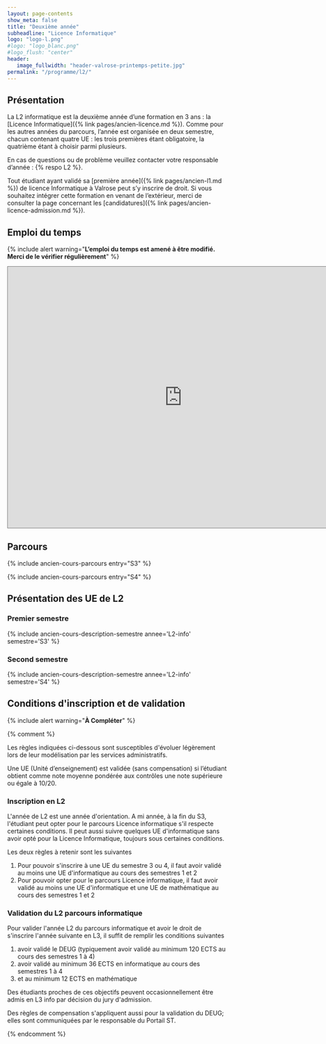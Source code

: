 ```yaml
---
layout: page-contents
show_meta: false
title: "Deuxième année"
subheadline: "Licence Informatique"
logo: "logo-l.png"
#logo: "logo_blanc.png"
#logo_flush: "center"
header:
   image_fullwidth: "header-valrose-printemps-petite.jpg"
permalink: "/programme/l2/"
---
```


## Présentation ##

La L2 informatique est la deuxième année d’une formation en 3 ans : la
[Licence Informatique]({% link pages/ancien-licence.md %}). Comme pour
les autres années du parcours, l’année est organisée en deux semestre,
chacun contenant quatre UE : les trois premières étant obligatoire, la
quatrième étant à choisir parmi plusieurs.

En cas de questions ou de problème veuillez contacter votre
responsable d’année : {% respo L2 %}.

Tout étudiant ayant validé sa [première année]({% link
pages/ancien-l1.md %}) de licence Informatique à Valrose peut s’y
inscrire de droit. Si vous souhaitez intégrer cette formation en
venant de l’extérieur, merci de consulter la page concernant les
[candidatures]({% link pages/ancien-licence-admission.md %}).

## Emploi du temps ##

{% include alert warning="<b>L’emploi du temps est amené à être modifié. Merci de le vérifier régulièrement</b>" %}

<p><iframe src="https://calendar.google.com/calendar/embed?height=600&wkst=2&bgcolor=%23ffffff&ctz=Europe%2FParis&title=L2%20Informatique&mode=WEEK&src=ZGNhMWYzNWM2NWZjNDQzMzM3ODQ1MTRhNzZjN2VhYjYxNDQzMGM3NWM1ODJmYmI2MTY2YTczZmVmZGQ3ZjNlZEBncm91cC5jYWxlbmRhci5nb29nbGUuY29t&src=MTRkOGQ4MjQxYzY1NDc1YWVhMDBjMDlmOTZlMjU4YWZjMWI4M2YxODEyZmY1MzZiNDFmMjJhNDFlNGVkNTA1MEBncm91cC5jYWxlbmRhci5nb29nbGUuY29t&src=NTRlOTExOGU1MDEzNTE3MWNlZmQ4YWU1OGJmN2Y1NDYxMTk4Y2E0N2E5NTdlZTBhMmY0N2U2NTk0NTEzMmVjMUBncm91cC5jYWxlbmRhci5nb29nbGUuY29t&src=MWNhYjllYmM0MmNkN2Q0NTQ3ZDkzM2I2NDhkZjc0ODFmMDQ0MWE1ZTQ3YmQ2Yzc3M2IyZGUxZDMxMTM4MjYzOEBncm91cC5jYWxlbmRhci5nb29nbGUuY29t&src=OGQxOTE1ZTg4NjI2M2YyMGExMjllMjVmYTcyYjg3ZTZkMWNmZDAxMzg4ZTNkN2I1MWEyMDI3NTcyZTI1NzRiZkBncm91cC5jYWxlbmRhci5nb29nbGUuY29t&src=NDU4OTVmNDZjOGExYjYzZGEyMzRlYjBmNWI5OWU2NWNkZTI0NmZjZTVkODdlYjEzMzVkMDA5ZDQzNDE3NzE1ZEBncm91cC5jYWxlbmRhci5nb29nbGUuY29t&src=YmQwYjg2NzQ5MWMyZWFlMGNlMjY2NjZjN2YzOWVlOWE1NGQ5NmIxMDdhNDVhYWVlODg4MTJjYTljNzMyMjE4MEBncm91cC5jYWxlbmRhci5nb29nbGUuY29t&src=ZjI3MzQ3MmFhNGMyYWI0OTlmZjAwMzE5Nzk3MTAwM2E5NDJhYTkzMTQ5MzljNzdkMjE0MmMxZWQ2ZmU3ZThhN0Bncm91cC5jYWxlbmRhci5nb29nbGUuY29t&src=N2M5MTQ3YzAyNmM3ODcwM2E5YjNhYjg1NzQxZTY2MzQ0MjkxNzU0MGM1OWFkNDkyNjFjNTkyMTE2ODRmNmJkNUBncm91cC5jYWxlbmRhci5nb29nbGUuY29t&src=OGZmOTgwNWYwNjU3NzNkMzM1MzUwNWRiOTFmODIwY2UyZWQyZjZmNTU0ZDUwNjI4OGI2ZWQ1MWNhODdlYzdhMEBncm91cC5jYWxlbmRhci5nb29nbGUuY29t&src=ZTI5ZTUyZDVkZTZhOGQ3NDcxOThjNTBlYzAxNTg4ZmU3MmRmODcxYjk1YWE1OTIyMDQ5MDZlNWU2Y2Y2YWFkY0Bncm91cC5jYWxlbmRhci5nb29nbGUuY29t&src=MzQ1MzNjYmE0YzVmMTNjMDhkNDdkNWI1YWU3YTEzMmI1M2Y2MDMxMjBhZjIwZTRiY2JkZmZmZWYyNmRlMjUyZEBncm91cC5jYWxlbmRhci5nb29nbGUuY29t&src=MDQ2NGJlOTA0NzFmNWY5OGYzNzdhY2VjODFhZDkxMThiZjIyNTE5YzQ5YmFmNzk5MDZhMmE1MTgyY2JkMmY3ZkBncm91cC5jYWxlbmRhci5nb29nbGUuY29t&src=ZnIuZnJlbmNoI2hvbGlkYXlAZ3JvdXAudi5jYWxlbmRhci5nb29nbGUuY29t&color=%239E69AF&color=%23039BE5&color=%23F4511E&color=%23009688&color=%23E4C441&color=%23B39DDB&color=%237986CB&color=%233F51B5&color=%23E4C441&color=%2333B679&color=%23D81B60&color=%23D50000&color=%23F09300&color=%23A79B8E" style="border:solid 1px #777" width="800" height="600" frameborder="0" scrolling="no"></iframe></p>

## Parcours ##


{% include ancien-cours-parcours entry="S3" %}

{% include ancien-cours-parcours entry="S4" %}


## Présentation des UE de L2 ##

### Premier semestre ###

{% include ancien-cours-description-semestre annee='L2-info' semestre='S3' %}

### Second semestre ###

{% include ancien-cours-description-semestre annee='L2-info' semestre='S4' %}







## Conditions d'inscription et de validation ##

{% include alert warning="<b>À Compléter</b>" %}

{% comment %}

Les règles indiquées ci-dessous sont susceptibles d'évoluer légèrement lors de leur modélisation par les services administratifs.

Une UE (Unité d’enseignement) est validée (sans compensation) si l’étudiant obtient comme note moyenne pondérée aux contrôles une note supérieure ou égale à 10/20.

### Inscription en L2 ###

L'année de L2 est une année d'orientation. A mi année, à la fin du S3, l'étudiant peut opter pour le parcours Licence informatique s'il respecte certaines
conditions. Il peut aussi suivre quelques UE d'informatique sans avoir opté
pour la Licence Informatique, toujours sous certaines conditions.

Les deux règles à retenir sont les suivantes

1. Pour pouvoir s'inscrire à une UE du semestre 3 ou 4, il faut avoir validé au moins une UE d'informatique au cours des semestres 1 et 2
2. Pour pouvoir opter pour le parcours Licence informatique, il faut avoir validé au moins une UE d'informatique et une UE de mathématique au cours des semestres 1 et 2

### Validation du L2 parcours informatique ###

Pour valider l'année L2 du parcours informatique et avoir le droit de s'inscrire l'année suivante en L3, il suffit de remplir les conditions suivantes

1. avoir validé le DEUG (typiquement avoir validé au minimum 120 ECTS au cours des semestres 1 à 4)
2. avoir validé au minimum 36 ECTS en informatique au cours des semestres 1 à 4
3. et au minimum 12 ECTS en mathématique

Des étudiants proches de ces objectifs peuvent occasionnellement être admis en L3 info par décision du jury d'admission.

Des règles de compensation s'appliquent aussi pour la validation du DEUG; elles sont communiquées par le responsable du Portail ST.

{% endcomment %}

